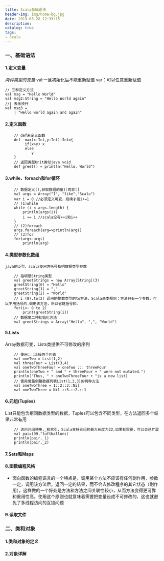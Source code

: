 ```yaml
---
title: Scala基础语法
header-img: img/home-bg.jpg
date: 2019-03-28 12:33:15
description:
catalog: true
tags:
- Scala
---
```


### 一、基础语法
#### 1.定义变量
*两种类型的变量*
val:一旦初始化后不能重新赋值
var：可以任意重新赋值
```
// 三种定义方式
val msg = "Hello World"
val msg2:String = "Hello World again"
//| 表示换行
val msg3 = 
    | "Hello world again and again"
```

#### 2.定义函数

```
    // def来定义函数
    def  max(x:Int,y:Int):Int={
         if(x>y) x
         else
            y
    }
    // 返回类型Unit类似java void
    def greet() = println("Hello, World")
```

#### 3.while、foreach和for循环
```
    // 数据定义(),获取数据的值()而非[]
    val args = Array("I", "like","Scala")
    var i = 0 //必须定义可变，后续才能i+=1
    // (1)while
    while (i < args.length) {
        println(args(i))
        i += 1 //scala没有++i和i++
    }
    // (2)foreach
    args.foreach(arg=>println(arg))
    // (3)for
    for(arg<-args)
        println(arg)
```
#### 4.类型参数化数组
    java的泛型，scala使用方括号指明数据类型参数
```
    // 指明是String类型
    val greetStrings = new Array[String](3)
    greetString(0) = "Hello"
    greetString(1) = ","
    greetString(2) = "World"
    // i (0).to(2) 调用的整数类型的to方法，Scala基本规则：方法只有一个参数，可以不用括号的.调用该方法，所以省略括号和.
    for(i<- 0 to 2)
        print(greetString(i))
    // 数据第二种初始化方法
    val greetStrings = Array("Hello", ",", "World")
```

#### 5.Lists
Array数据可变，Lists类提供不可修改的序列
```
    // 使用:::连接两个列表
    val oneTwo = List(1,2)
    val threeFour = List(3,4)
    val oneTwoThreeFour = oneTwo ::: threeFour
    println(oneTwo + " and " + threeFour + " were not mutated.")
    println("Thus, " + oneTwoThreeFour + "is a new list)
    // 使用常量创建数据列表List(1,2,3)的两种方法
    val oneTwoThree = 1::2::3::Nil
    val oneTwoThree = Nil.::3.::2.::1
```

#### 6.元组(Tuples)
List只能包含相同数据类型的数据，Tuples可以包含不同类型，在方法返回多个结果非常有用
```
    // 访问元组使用._和索引，Scala支持元组的最大长度为22,如果有需要，可以自己扩展
    val pai=(99,"luftballons)
    println(pair._1)
    println(pair._2)
```

#### 7.Sets和Maps

#### 8.函数编程风格
- 面向函数的编程语言的一个特点是，调用某个方法不应该有任何副作用，参数一定，调用该方法后，返回一定的结果，而不会去修改程序的其它状态（副作用）。这样做的一个好处是方法和方法之间关联性较小，从而方法变得更可靠和重用性高。使用这个原则也就意味着需要把变量设成不可修改的，这也就避免了多线程访问的互锁问题

#### 9.读取文件

### 二、类和对象
#### 1.类和对象的定义

#### 2.对象详解
